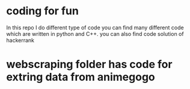 # coding for fun 
In this repo I do different type of code you can find many different code which are written in python and C++.
you can also find code solution of hackerrank
# webscraping folder has code for extring data from animegogo